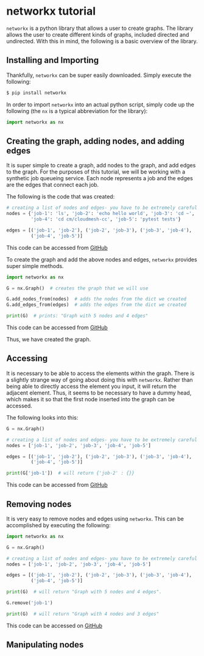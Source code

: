 # networkx tutorial

`networkx` is a python library that allows a user to create graphs. The library allows the user to create different kinds of graphs, included directed and undirected. With this in mind, the following is a basic overview of the library. 

## Installing and Importing

Thankfully, `networkx` can be super easily downloaded. Simply execute the following:

```bash
$ pip install networkx
```

In order to import `networkx` into an actual python script, simply code up the following (the `nx` is a typical abbreviation for the library): 

```python
import networkx as nx
```

## Creating the graph, adding nodes, and adding edges

It is super simple to create a graph, add nodes to the graph, and add edges to the graph. For the purposes of this tutorial, we will be working with a synthetic job queueing service. Each node represents a job and the edges are the edges that connect each job. 

The following is the code that was created:

```python
# creating a list of nodes and edges- you have to be extremely careful not to typo
nodes = {'job-1': 'ls', 'job-2': 'echo hello world', 'job-3': 'cd ~',
         'job-4': 'cd cm/cloudmesh-cc', 'job-5': 'pytest tests'}

edges = [('job-1', 'job-2'), ('job-2', 'job-3'), ('job-3', 'job-4'),
         ('job-4', 'job-5')]
```

This code can be accessed from [GitHub](https://github.com/cybertraining-dsc/reu2022/blob/main/project/graphs/graphs-networkx/test-networkx.py)

To create the graph and add the above nodes and edges, `networkx` provides super simple methods.

```python
import networkx as nx 

G = nx.Graph()  # creates the graph that we will use

G.add_nodes_from(nodes)  # adds the nodes from the dict we created
G.add_edges_from(edges)  # adds the edges from the dict we created

print(G)  # prints: "Graph with 5 nodes and 4 edges"
```

This code can be accessed from [GitHub](https://github.com/cybertraining-dsc/reu2022/blob/main/project/graphs/graphs-networkx/test-networkx.py)

Thus, we have created the graph. 

## Accessing

It is necessary to be able to access the elements within the graph. There is a slightly strange way of going about doing this with `networkx`. Rather than being able to directly access the element you input, it will return the adjacent element. Thus, it seems to be necessary to have a dummy head, which makes it so that the first node inserted into the graph can be accessed. 

The following looks into this:

```python
G = nx.Graph()

# creating a list of nodes and edges- you have to be extremely careful not to typo
nodes = ['job-1', 'job-2', 'job-3', 'job-4', 'job-5']

edges = [('job-1', 'job-2'), ('job-2', 'job-3'), ('job-3', 'job-4'),
         ('job-4', 'job-5')]

print(G['job-1'])  # will return {'job-2' : {}}
```

This code can be accessed from [GitHub]()

## Removing nodes

It is very easy to remove nodes and edges using `networkx`. This can be accomplished by executing the following:

```python
import networkx as nx

G = nx.Graph()

# creating a list of nodes and edges- you have to be extremely careful not to typo
nodes = ['job-1', 'job-2', 'job-3', 'job-4', 'job-5']

edges = [('job-1', 'job-2'), ('job-2', 'job-3'), ('job-3', 'job-4'),
         ('job-4', 'job-5')]

print(G)  # will return "Graph with 5 nodes and 4 edges".

G.remove('job-1')

print(G)  # will return "Graph with 4 nodes and 3 edges"
```

This code can be accessed on [GitHub](https://github.com/cybertraining-dsc/reu2022/blob/main/project/graphs/graphs-networkx/test-networkx.py)

## Manipulating nodes
